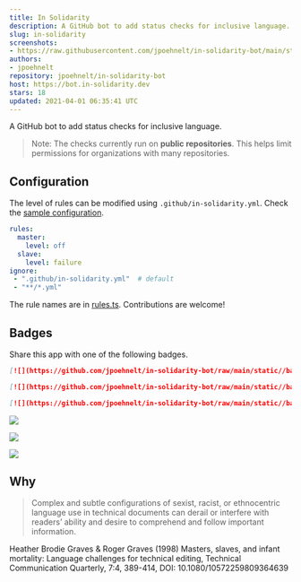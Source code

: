 ```yaml
---
title: In Solidarity
description: A GitHub bot to add status checks for inclusive language.
slug: in-solidarity
screenshots:
- https://raw.githubusercontent.com/jpoehnelt/in-solidarity-bot/main/static/screenshot.png
authors:
- jpoehnelt
repository: jpoehnelt/in-solidarity-bot
host: https://bot.in-solidarity.dev
stars: 18
updated: 2021-04-01 06:35:41 UTC
---
```


A GitHub bot to add status checks for inclusive language. 

> Note: The checks currently run on **public repositories**. This helps limit permissions for organizations with many repositories.

## Configuration

The level of rules can be modified using `.github/in-solidarity.yml`. Check the [sample configuration](https://github.com/jpoehnelt/in-solidarity-bot/blob/main/fixtures/in-solidarity.yml).

```yaml
rules:
  master:
    level: off
  slave:
    level: failure
ignore:
 - ".github/in-solidarity.yml"  # default
 - "**/*.yml"
```

The rule names are in [rules.ts](https://github.com/jpoehnelt/in-solidarity-bot/blob/main/src/rules.ts). Contributions are welcome!

## Badges
Share this app with one of the following badges.

```md
[![](https://github.com/jpoehnelt/in-solidarity-bot/raw/main/static//badge-flat.png)](https://github.com/apps/in-solidarity)

[![](https://github.com/jpoehnelt/in-solidarity-bot/raw/main/static//badge-flat-square.png)](https://github.com/apps/in-solidarity)

[![](https://github.com/jpoehnelt/in-solidarity-bot/raw/main/static//badge-for-the-badge.png)](https://github.com/apps/in-solidarity)
```

[![](https://github.com/jpoehnelt/in-solidarity-bot/raw/main/static//badge-flat.png)](https://github.com/apps/in-solidarity)

[![](https://github.com/jpoehnelt/in-solidarity-bot/raw/main/static//badge-flat-square.png)](https://github.com/apps/in-solidarity)

[![](https://github.com/jpoehnelt/in-solidarity-bot/raw/main/static//badge-for-the-badge.png)](https://github.com/apps/in-solidarity)

## Why

> Complex and subtle configurations of sexist, racist, or ethnocentric language use in technical documents can derail or interfere with readers’ ability and desire to comprehend and follow important information.

Heather Brodie Graves & Roger Graves (1998) Masters, slaves, and infant mortality: Language challenges for technical editing, Technical Communication Quarterly, 7:4, 389-414, DOI: 10.1080/10572259809364639
